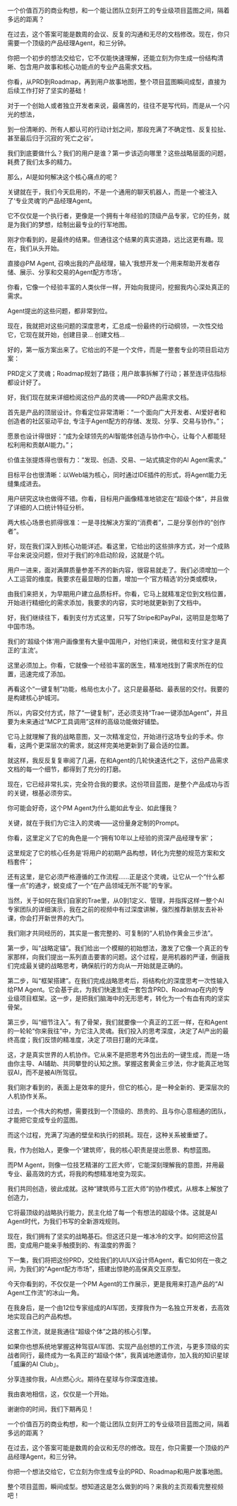 一个价值百万的商业构想，和一个能让团队立刻开工的专业级项目蓝图之间，隔着多远的距离？

在过去，这个答案可能是数周的会议、反复的沟通和无尽的文档修改。现在，你只需要一个顶级的产品经理Agent，和三分钟。

你把一个初步的想法交给它，它不仅能快速理解，还能立刻为你生成一份结构清晰、包含用户故事和核心功能点的专业产品需求文档。

你看，从PRD到Roadmap，再到用户故事地图，整个项目蓝图瞬间成型，直接为后续工作打好了坚实的基础！

对于一个创始人或者独立开发者来说，最痛苦的，往往不是写代码，而是从一个闪光的想法，

到一份清晰的、所有人都认可的行动计划之间，那段充满了不确定性、反复拉扯、甚至最后归于沉寂的‘死亡之谷’。

我们到底要做什么？我们的用户是谁？第一步该迈向哪里？这些战略层面的问题，耗费了我们太多的精力。

那么，AI是如何解决这个核心痛点的呢？

关键就在于，我们今天启用的，不是一个通用的聊天机器人，而是一个被注入了‘专业灵魂’的产品经理Agent。

它不仅仅是一个执行者，更像是一个拥有十年经验的顶级产品专家，它的任务，就是为我们的梦想，绘制出最专业的行军地图。

刚才你看到的，是最终的结果。但通往这个结果的真实道路，远比这更有趣。现在，我们从头开始。

直接@PM Agent, 召唤出我的产品经理，输入‘我想开发一个用来帮助开发者存储、展示、分享和交易的Agent配方市场’。

你看，它像一个经验丰富的人类伙伴一样，开始向我提问，挖掘我内心深处真正的需求。

Agent提出的这些问题，都非常到位。

现在，我就把对这些问题的深度思考，汇总成一份最终的行动纲领，一次性交给它，它现在就开始，创建目录... 创建文档... 

好的，第一版方案出来了。它给出的不是一个文件，而是一整套专业的项目启动方案：

PRD定义了灵魂；Roadmap规划了路径；用户故事拆解了行动；甚至连评估指标都设计好了。

好，我们现在就来详细检阅这份产品的灵魂——PRD产品需求文档。

首先是产品的顶层设计。你看定位非常清晰：“一个面向广大开发者、AI爱好者和创造者的社区驱动平台, 专注于Agent配方的存储、发现、分享、交易与协作。”；

愿景也设计得很好：“成为全球领先的AI智能体创造与协作中心，让每个人都能轻松利用和贡献AI能力。”；

价值主张提炼得也很有力：“发现、创造、交易、一站式搞定你的AI Agent需求。” 

目标平台也很清晰：以Web端为核心，同时通过IDE插件的形式，将Agent能力无缝集成进去。

用户研究这块也做得不错。你看，目标用户画像精准地锁定在“超级个体”，并且做了详细的人口统计特征分析。

两大核心场景也抓得很准：一是寻找解决方案的“消费者”，二是分享创作的“创作者”。

好，现在我们深入到核心功能详述。看这里，它给出的这些排序方式，对一个成熟平台来说没问题，但对于我们的冷启动阶段，这就是个坑。

用户一进来，面对满屏质量参差不齐的新内容，很容易就走了。我们必须增加一个人工运营的维度。我要求在最显眼的位置，增加一个‘官方精选’的分类或模块，

由我们来把关，为早期用户建立品质标杆。你看，它马上就精准定位到文档位置，开始进行精细化的需求添加，我要求的内容，实时地就更新到了文档中。

好，我们继续往下，看到支付方式这里，只写了Stripe和PayPal，这明显是忽略了中国市场。

我们的‘超级个体’用户画像里有大量中国用户，对他们来说，微信和支付宝才是真正的‘主流’。

这里必须加上。你看，它就像一个经验丰富的医生，精准地找到了需求所在的位置，迅速完成了添加。

再看这个“一键复制”功能，格局也太小了。这只是最基础、最表层的交付。我要的是构建核心护城河。

所以，内容交付方式，除了“一键复制”，还必须支持“Trae一键添加Agent”，并且要为未来通过“MCP工具调用”这样的高级功能做好铺垫。

它马上就理解了我的战略意图，又一次精准定位，开始进行这场专业的手术。你看，这两个更深层次的需求，就这样完美地更新到了最合适的位置。

就这样，我反反复复审阅了几遍，在和Agent的几轮快速迭代之下，这份产品需求文档的每一个细节，都得到了充分的打磨。

现在，它已经非常扎实，完全符合我的要求。这份项目蓝图，是整个产品成功与否的关键，根基必须夯实。

你可能会好奇，这个PM Agent为什么能如此专业、如此懂我？

关键，就在于我们为它注入的灵魂——这份量身定制的Prompt。

你看，这里定义了它的角色是一个‘拥有10年以上经验的资深产品经理专家’；

这里规定了它的核心任务是‘将用户的初期产品构想，转化为完整的规范方案和文档套件’；

还有这里，是它必须严格遵循的工作流程……正是这个灵魂，让它从一个“什么都懂一点”的通才，蜕变成了一个“在产品领域无所不能”的专家。

当然，关于如何在我们自家的Trae里，从0到1定义、管理，并指挥这样一整个AI专家团队的详细演示，我在之前的视频中有过深度讲解，强烈推荐新朋友去补补课，你会打开新世界的大门。

我们刚才共同经历的，其实是一套完整的、可复制的“人机协作黄金三步法”。

第一步，叫“战略定锚”。我们给出一个模糊的初始想法，激发了它像一个真正的专家那样，向我们提出一系列直击要害的问题。这个过程，是用机器的严谨，倒逼我们完成最关键的战略思考，确保航行的方向从一开始就是正确的。

第二步，叫“框架搭建”。在我们完成战略思考后，将结构化的深度思考一次性输入给PM Agent。它会基于此，为我们快速生成一套包含PRD、Roadmap在内的专业级项目框架。这一步，是把我们脑海中的无形思考，转化为一个有血有肉的坚实骨架。

第三步，叫“细节注入”。有了骨架，我们就要像一个真正的工匠一样，在和Agent的一轮轮“你来我往”中，为它注入灵魂。我们投入的思考深度，决定了AI产出的最终高度；我们反馈的精准度，决定了项目打磨的光泽度。

这，才是真实世界的人机协作。它从来不是把思考外包出去的一键生成，而是一场由你主导、AI辅助、共同攀登的认知之旅。掌握这套黄金三步法，你才能真正地驾驭AI，而不是被AI所驾驭。

我们刚才看到的，表面上是效率的提升，但它的核心，是一种全新的、更深层次的人机协作关系。

过去，一个伟大的构想，需要找到一个顶级的、昂贵的、且与你心意相通的团队，才能把它变成专业的蓝图。

而这个过程，充满了沟通的壁垒和执行的损耗。现在，这种关系被重塑了。

我，作为创始人，更像一个‘建筑师’，我的核心职责是提出愿景、构想蓝图。

而PM Agent，则像一位技艺精湛的‘工匠大师’，它能深刻理解我的意图，并用最专业、最高效的方式，将我的构想精准地变为现实。



我们共同创造，彼此成就。这种“建筑师与工匠大师”的协作模式，从根本上解放了创造力，

它将最顶级的战略执行能力，民主化给了每一个有想法的超级个体。这就是AI Agent时代，为我们书写的全新游戏规则。

现在，我们拥有了坚实的战略基石。但这还只是一堆冰冷的文字。如何把这份蓝图，变成用户能亲手触摸到的、有温度的界面？

下一集，我们将把这份PRD，交给我们的UI/UX设计师Agent，看它如何在一夜之间，为我们的“Agent配方市场”，搭建出惊艳的高保真交互原型。

今天你看到的，不仅仅是一个PM Agent的工作展示，更是我用来打造产品的“AI Agent工作流”的冰山一角。

在我身后，是一个由12位专家组成的AI军团，支撑我作为一名独立开发者，去高效地实现自己的产品构想。

这套工作流，就是我通往“超级个体”之路的核心引擎。

如果你也想系统地掌握这种驾驭AI军团、实现产品创想的工作流，与更多顶级的实战者同行，最终成为一名真正的“超级个体”，我真诚地邀请你，加入我的知识星球「威廉的AI Club」。

分享连接你我，AI点燃心火。期待在星球与你深度连接。

我由衷地相信，这，仅仅是一个开始。

谢谢你的时间，我们下期再见！ 


一个价值百万的商业构想，和一个能让团队立刻开工的专业级项目蓝图之间，隔着多远的距离？

在过去，这个答案可能是数周的会议和无尽的修改。现在，你只需要一个顶级的产品经理Agent，和三分钟。

你把一个想法交给它，它立刻为你生成专业的PRD、Roadmap和用户故事地图。

整个项目蓝图，瞬间成型。想知道这是怎么做到的吗？来我的主页观看完整视频吧！